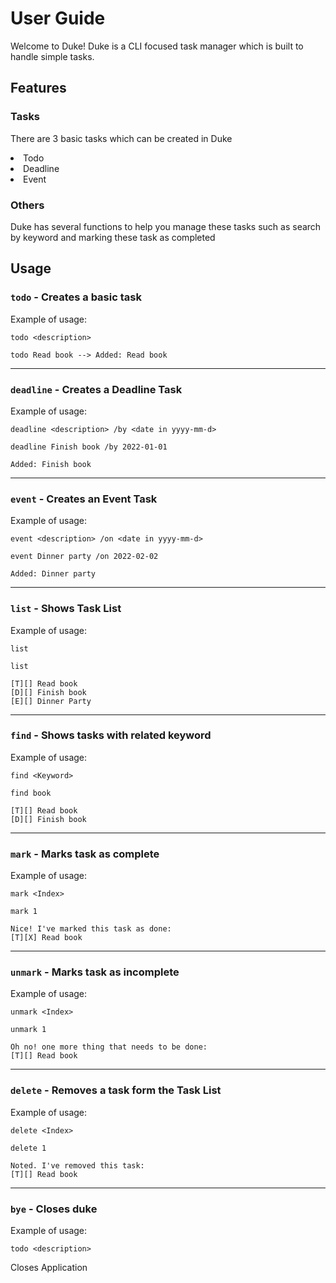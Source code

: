 # User Guide

Welcome to Duke! Duke is a CLI focused task manager which is built to handle simple tasks. 
## Features 

### Tasks 
There are 3 basic tasks which can be created in Duke 

<li> Todo </li>
<li> Deadline </li>
<li> Event </li>

### Others 

Duke has several functions to help you manage these tasks such as search by keyword and marking these task as completed

## Usage

### `todo` - Creates a basic task

Example of usage: 

`todo <description>`

```
todo Read book --> Added: Read book
```
---

### `deadline` - Creates a Deadline Task

Example of usage:

`deadline <description> /by <date in yyyy-mm-d> `

```
deadline Finish book /by 2022-01-01 
 
Added: Finish book
```
---

### `event` -  Creates an Event Task

Example of usage:

`event <description> /on <date in yyyy-mm-d>`

```
event Dinner party /on 2022-02-02 
 
Added: Dinner party 
```
---

### `list` -  Shows Task List

Example of usage:

`list`

```
list 

[T][] Read book 
[D][] Finish book
[E][] Dinner Party 
```
---

### `find` - Shows tasks with related keyword

Example of usage:

`find <Keyword>`

```
find book 

[T][] Read book 
[D][] Finish book
```
---

### `mark` -  Marks task as complete

Example of usage:

`mark <Index>`

```
mark 1

Nice! I've marked this task as done: 
[T][X] Read book
```

---

### `unmark` -  Marks task as incomplete

Example of usage:

`unmark <Index>`

```
unmark 1

Oh no! one more thing that needs to be done: 
[T][] Read book 
```

---

### `delete` - Removes a task form the Task List

Example of usage:

`delete <Index>`

```
delete 1 

Noted. I've removed this task: 
[T][] Read book 
```
---

### `bye` - Closes duke

Example of usage:

`todo <description>`

Closes Application







